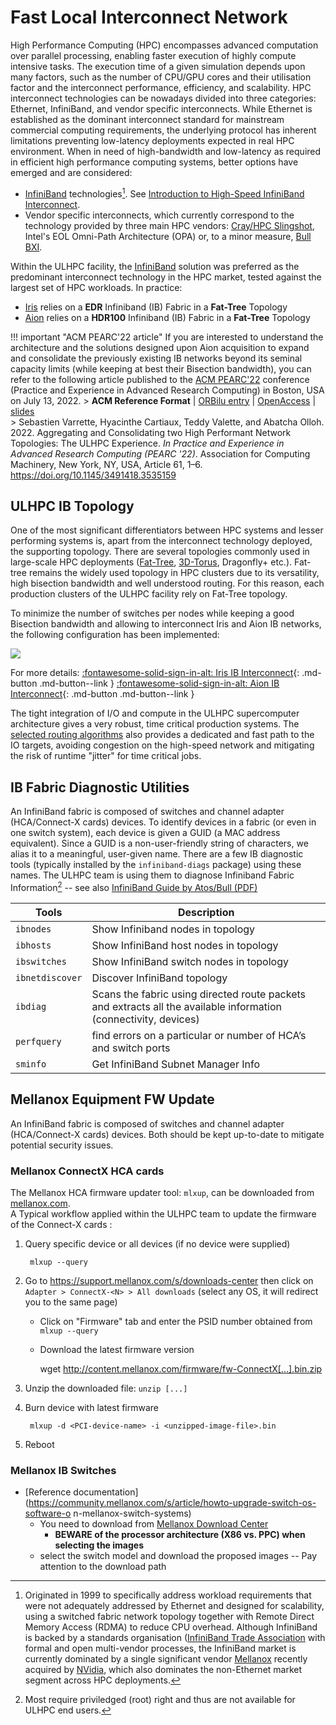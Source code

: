# Fast Local Interconnect Network

High Performance Computing (HPC) encompasses advanced computation over parallel processing, enabling faster execution of highly compute intensive tasks.
The execution time of a given simulation depends upon many factors, such as the number of CPU/GPU cores and their utilisation factor and the interconnect performance, efficiency, and scalability.
HPC interconnect technologies can be nowadays divided into three categories: Ethernet, InfiniBand, and vendor specific interconnects. While Ethernet is established as the dominant interconnect standard for mainstream commercial computing requirements, the underlying protocol has inherent limitations preventing low-latency deployments expected in real HPC environment.
When in need of high-bandwidth and low-latency as required in efficient high performance computing systems, better options have emerged and are considered:

* [InfiniBand](https://en.wikipedia.org/wiki/InfiniBand) technologies[^1]. See [Introduction to
High-Speed InfiniBand Interconnect](https://www.hpcadvisorycouncil.com/pdf/Intro_to_InfiniBand.pdf).
* Vendor specific interconnects, which currently correspond to the technology provided by three main HPC vendors: [Cray/HPC Slingshot](https://www.hpe.com/us/en/compute/hpc/slingshot-interconnect.html), Intel's EOL Omni-Path Architecture (OPA)  or, to a minor measure, [Bull BXI](https://atos.net/en/solutions/high-performance-computing-hpc/bxi-bull-exascale-interconnect).

[^1]: Originated in 1999 to specifically address workload requirements that were not adequately addressed by Ethernet and designed for scalability, using a switched fabric network topology together with Remote Direct Memory Access (RDMA) to reduce CPU overhead. Although InfiniBand is backed by a standards organisation ([InfiniBand Trade Association](https://www.infinibandta.org/) with formal and open multi-vendor processes, the InfiniBand market is currently dominated by a single significant vendor [Mellanox](https://www.mellanox.com/) recently acquired by [NVidia](https://www.nvidia.com/), which also dominates the non-Ethernet market segment across HPC deployments.

Within the ULHPC facility, the [InfiniBand](https://en.wikipedia.org/wiki/InfiniBand) solution was preferred as the predominant interconnect technology in the HPC market, tested against the largest set of HPC workloads.
In practice:

* [Iris](../systems/iris/interconnect.md) relies on a **EDR** Infiniband (IB) Fabric in a **Fat-Tree** Topology
* [Aion](../systems/iris/interconnect.md) relies on a **HDR100** Infiniband (IB) Fabric in a **Fat-Tree** Topology

!!! important "ACM PEARC'22 article"
    If you are interested to understand the architecture and the solutions designed upon Aion acquisition to expand and consolidate the previously existing IB networks beyond its seminal capacity limits (while keeping at best their Bisection bandwidth), you can refer to the following article published to the [ACM PEARC'22](https://orbilu.uni.lu/handle/10993/51828) conference (Practice and Experience in Advanced Research Computing) in Boston, USA on July 13, 2022.
    > __ACM Reference Format__ | [ORBilu entry](https://orbilu.uni.lu/handle/10993/51828) | [OpenAccess](https://dl.acm.org/doi/10.1145/3491418.3535159) | [slides](https://hpc-docs.uni.lu/interconnect/2022-07-13-ACM-PEARC22.pdf) <br/>
    > Sebastien Varrette, Hyacinthe Cartiaux, Teddy Valette, and Abatcha Olloh. 2022. Aggregating and Consolidating two High Performant Network Topologies: The ULHPC Experience. _In Practice and Experience in Advanced Research Computing (PEARC '22)_. Association for Computing Machinery, New York, NY, USA, Article 61, 1–6. https://doi.org/10.1145/3491418.3535159


## ULHPC IB Topology

One of the most significant differentiators between HPC systems and lesser performing systems is, apart from the interconnect technology deployed, the supporting topology. There are several topologies commonly used in large-scale HPC deployments ([Fat-Tree](https://clusterdesign.org/fat-trees/), [3D-Torus](https://clusterdesign.org/torus/), Dragonfly+ etc.).
Fat-tree remains the widely used topology in HPC clusters due to its versatility, high bisection bandwidth and well understood routing.
For this reason, each production clusters of the ULHPC facility rely on Fat-Tree topology.

To minimize the number of switches per nodes while keeping a good Bisection bandwidth and allowing to interconnect Iris and Aion IB networks, the following configuration has been implemented:

[![](images/iris-aion_IB-network_overview.png)](images/iris-aion_IB-network_overview.pdf)

For more details:
[:fontawesome-solid-sign-in-alt: Iris IB Interconnect](../systems/iris/interconnect.md){: .md-button .md-button--link }
[:fontawesome-solid-sign-in-alt: Aion IB Interconnect](../systems/aion/interconnect.md){: .md-button .md-button--link }

The tight integration of I/O and compute in the ULHPC supercomputer architecture gives a very robust, time critical production systems. The [selected routing algorithms](https://community.mellanox.com/s/article/understanding-up-down-infiniband-routing-algorithm) also provides a dedicated and fast path to the IO targets, avoiding congestion on the high-speed network and mitigating the risk of runtime "jitter" for time critical jobs.


## IB Fabric Diagnostic Utilities

An InfiniBand fabric is composed of switches and channel adapter (HCA/Connect-X cards) devices.
To identify devices in a fabric (or even in one switch system), each device is given a GUID (a MAC address equivalent).
Since a GUID is a non-user-friendly string of characters, we alias it to a meaningful, user-given name.
There are a few IB diagnostic tools (typically installed by the `infiniband-diags` package) using these names.
The ULHPC team is using them to diagnose Infiniband Fabric Information[^2] -- see also [InfiniBand Guide by Atos/Bull (PDF)](http://support.bull.com/documentation/byproduct/infra/sw-extremcomp/sw-extremcomp-com/g/86Y242FD01/86A242FD01.pdf)

| Tools           | Description                                                                                                          |
|-----------------|----------------------------------------------------------------------------------------------------------------------|
| `ibnodes`       | Show Infiniband nodes in topology                                                                                    |
| `ibhosts`       | Show InfiniBand host nodes in topology                                                                               |
| `ibswitches`    | Show InfiniBand switch nodes in topology                                                                             |
| `ibnetdiscover` | Discover InfiniBand topology                                                                                         |
| `ibdiag`        | Scans the fabric using directed route packets and extracts all the available information<br/>(connectivity, devices) |
| `perfquery`     | find errors on a particular or number of HCA’s and switch ports                                                      |
| `sminfo`        | Get InfiniBand Subnet Manager Info                                                                                   |

[^2]: Most require priviledged (root) right and thus are not available for ULHPC end users.


## Mellanox Equipment FW Update

An InfiniBand fabric is composed of switches and channel adapter (HCA/Connect-X cards) devices. Both should be kept up-to-date to mitigate potential security issues.

### Mellanox ConnectX HCA cards

The Mellanox HCA firmware updater tool: `mlxup`, can be downloaded from [mellanox.com](http://www.mellanox.com/downloads/firmware/mlxup/4.13.0/SFX/linux_x64/mlxup).<br/>
A Typical workflow applied within the ULHPC team to update the firmware of the Connect-X cards :

1. Query specific device or all devices (if no device were supplied)

        mlxup --query

2. Go to <https://support.mellanox.com/s/downloads-center> then click on `Adapter > ConnectX-<N> > All downloads` (select any OS, it will redirect you to the same page)
    - Click on "Firmware" tab and enter the PSID number obtained from `mlxup --query`
    - Download the latest firmware version

        wget http://content.mellanox.com/firmware/fw-ConnectX[...].bin.zip

3. Unzip the downloaded file: `unzip [...]`
4. Burn device with latest firmware

        mlxup -d <PCI-device-name> -i <unzipped-image-file>.bin

5. Reboot

### Mellanox IB Switches

* [Reference documentation](https://community.mellanox.com/s/article/howto-upgrade-switch-os-software-o
n-mellanox-switch-systems)
    - You need to download from [Mellanox Download Center](https://support.mellanox.com/s/downloads-center)
         * **BEWARE of the processor architecture (X86 vs. PPC) when selecting the images**
    - select the switch model and download the proposed images -- Pay attention to the download path
